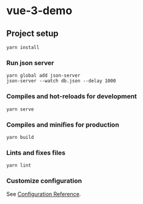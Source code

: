# vue-3-demo

## Project setup

```
yarn install
```

### Run json server

```
yarn global add json-server
json-server --watch db.json --delay 1000
```

### Compiles and hot-reloads for development

```
yarn serve
```

### Compiles and minifies for production

```
yarn build
```

### Lints and fixes files

```
yarn lint
```

### Customize configuration

See [Configuration Reference](https://cli.vuejs.org/config/).
